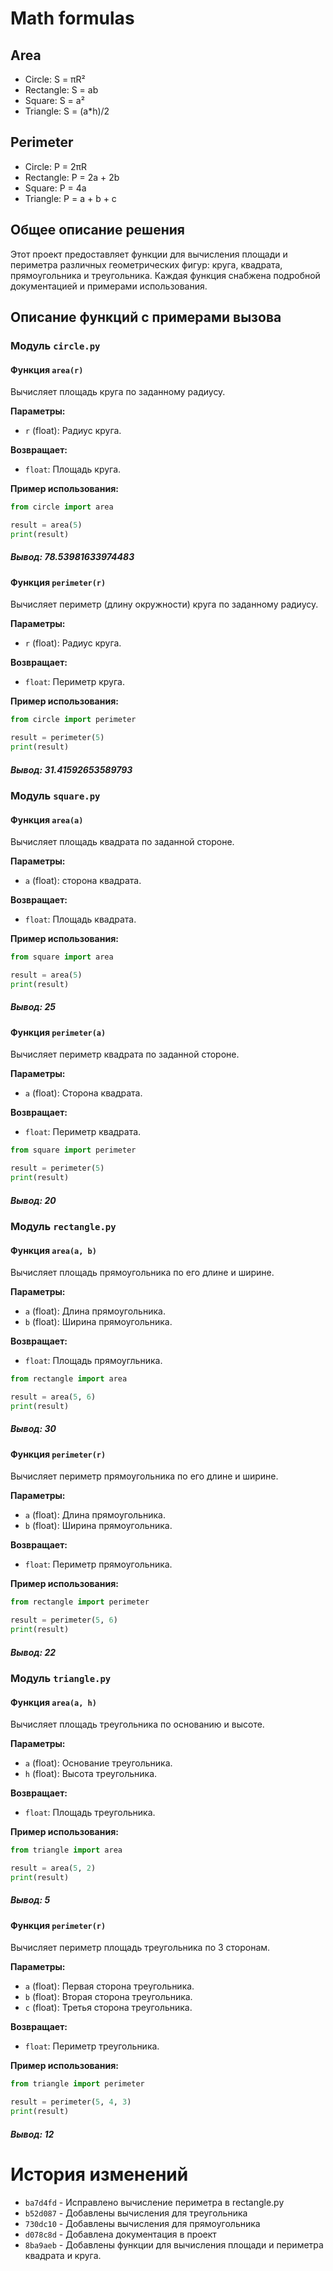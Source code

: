 # Math formulas
## Area
+ Circle: S = πR²
+ Rectangle: S = ab
+ Square: S = a²
+ Triangle: S = (a*h)/2

## Perimeter
- Circle: P = 2πR
- Rectangle: P = 2a + 2b
- Square: P = 4a
- Triangle: P = a + b + c

## Общее описание решения

Этот проект предоставляет функции для вычисления площади и периметра различных геометрических фигур: круга, квадрата, прямоугольника и треугольника. Каждая функция снабжена подробной документацией и примерами использования.

## Описание функций с примерами вызова

### Модуль `circle.py`

#### Функция `area(r)`

Вычисляет площадь круга по заданному радиусу.

**Параметры:**
- `r` (float): Радиус круга.

**Возвращает:**
- `float`: Площадь круга.

**Пример использования:**

```python
from circle import area

result = area(5)
print(result)

```

##### Вывод: 78.53981633974483


#### Функция `perimeter(r)`

Вычисляет периметр (длину окружности) круга по заданному радиусу.

**Параметры:**
- `r` (float): Радиус круга.

**Возвращает:**
- `float`: Периметр круга.

**Пример использования:**

```python
from circle import perimeter

result = perimeter(5)
print(result)
```

##### Вывод: 31.41592653589793


### Модуль `square.py`

#### Функция `area(a)`

Вычисляет площадь квадрата по заданной стороне.

**Параметры:**
- `a` (float): сторона квадрата.

**Возвращает:**
- `float`: Площадь квадрата.

**Пример использования:**

```python
from square import area

result = area(5)
print(result)
```
##### Вывод: 25

#### Функция `perimeter(a)`

Вычисляет периметр квадрата по заданной стороне.

**Параметры:**
- `a` (float): Сторона квадрата.

**Возвращает:**
- `float`: Периметр квадрата.

```python
from square import perimeter

result = perimeter(5)
print(result)
```
#####  Вывод: 20


### Модуль `rectangle.py`

#### Функция `area(a, b)`

Вычисляет площадь прямоугольника по его длине и ширине.

**Параметры:**
- `a` (float): Длина прямоугольника.
- `b` (float): Ширина прямоугольника.

**Возвращает:**
- `float`: Площадь прямоугльника.

```python
from rectangle import area

result = area(5, 6)
print(result)
```
#####  Вывод: 30

#### Функция `perimeter(r)`

Вычисляет периметр прямоугольника по его длине и ширине.

**Параметры:**
- `a` (float): Длина прямоугольника.
- `b` (float): Ширина прямоугольника.

**Возвращает:**
- `float`: Периметр прямоугольника.

**Пример использования:**

```python
from rectangle import perimeter

result = perimeter(5, 6)
print(result)
```
##### Вывод: 22


### Модуль `triangle.py`

#### Функция `area(a, h)`

Вычисляет площадь треугольника по основанию и высоте.

**Параметры:**
- `a` (float): Основание треугольника.
- `h` (float): Высота треугольника.

**Возвращает:**
- `float`: Площадь треугольника.

**Пример использования:**

```python
from triangle import area

result = area(5, 2)
print(result)
```
#####  Вывод: 5

#### Функция `perimeter(r)`

Вычисляет периметр площадь треугольника по 3 сторонам.

**Параметры:**
- `a` (float): Первая сторона треугольника.
- `b` (float): Вторая сторона треугольника.
- `с` (float): Третья сторона треугольника.

**Возвращает:**
- `float`: Периметр треугольника.

**Пример использования:**

```python
from triangle import perimeter

result = perimeter(5, 4, 3)
print(result)
```
#####  Вывод: 12


# История изменений

- `ba7d4fd` - Исправлено вычисление периметра в rectangle.py
- `b52d087` - Добавлены вычисления для треугольника
- `730dc10` - Добавлены вычисления для прямоугольника
- `d078c8d` - Добавлена документация в проект
- `8ba9aeb` - Добавлены функции для вычисления площади и периметра квадрата и круга.